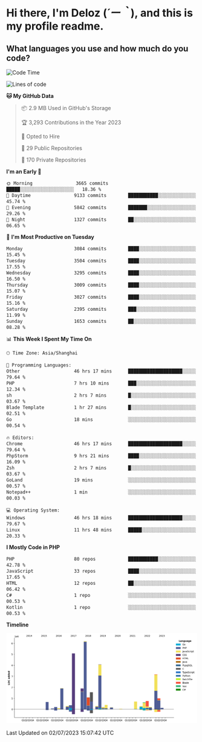 # **Hi there, I'm Deloz (*´ー｀*), and this is my profile readme.**

## **What languages you use and how much do you code?**

<!--START_SECTION:waka-->
![Code Time](http://img.shields.io/badge/Code%20Time-1%2C807%20hrs%2016%20mins-blue)

![Lines of code](https://img.shields.io/badge/From%20Hello%20World%20I%27ve%20Written-31.2%20million%20lines%20of%20code-blue)

**🐱 My GitHub Data** 

> 📦 2.9 MB Used in GitHub's Storage 
 > 
> 🏆 3,293 Contributions in the Year 2023
 > 
> 💼 Opted to Hire
 > 
> 📜 29 Public Repositories 
 > 
> 🔑 170 Private Repositories 
 > 
**I'm an Early 🐤** 

```text
🌞 Morning                3665 commits        █████░░░░░░░░░░░░░░░░░░░░   18.36 % 
🌆 Daytime                9133 commits        ███████████░░░░░░░░░░░░░░   45.74 % 
🌃 Evening                5842 commits        ███████░░░░░░░░░░░░░░░░░░   29.26 % 
🌙 Night                  1327 commits        ██░░░░░░░░░░░░░░░░░░░░░░░   06.65 % 
```
📅 **I'm Most Productive on Tuesday** 

```text
Monday                   3084 commits        ████░░░░░░░░░░░░░░░░░░░░░   15.45 % 
Tuesday                  3504 commits        ████░░░░░░░░░░░░░░░░░░░░░   17.55 % 
Wednesday                3295 commits        ████░░░░░░░░░░░░░░░░░░░░░   16.50 % 
Thursday                 3009 commits        ████░░░░░░░░░░░░░░░░░░░░░   15.07 % 
Friday                   3027 commits        ████░░░░░░░░░░░░░░░░░░░░░   15.16 % 
Saturday                 2395 commits        ███░░░░░░░░░░░░░░░░░░░░░░   11.99 % 
Sunday                   1653 commits        ██░░░░░░░░░░░░░░░░░░░░░░░   08.28 % 
```


📊 **This Week I Spent My Time On** 

```text
🕑︎ Time Zone: Asia/Shanghai

💬 Programming Languages: 
Other                    46 hrs 17 mins      ████████████████████░░░░░   79.64 % 
PHP                      7 hrs 10 mins       ███░░░░░░░░░░░░░░░░░░░░░░   12.34 % 
sh                       2 hrs 7 mins        █░░░░░░░░░░░░░░░░░░░░░░░░   03.67 % 
Blade Template           1 hr 27 mins        █░░░░░░░░░░░░░░░░░░░░░░░░   02.51 % 
Go                       18 mins             ░░░░░░░░░░░░░░░░░░░░░░░░░   00.54 % 

🔥 Editors: 
Chrome                   46 hrs 17 mins      ████████████████████░░░░░   79.64 % 
PhpStorm                 9 hrs 21 mins       ████░░░░░░░░░░░░░░░░░░░░░   16.09 % 
Zsh                      2 hrs 7 mins        █░░░░░░░░░░░░░░░░░░░░░░░░   03.67 % 
GoLand                   19 mins             ░░░░░░░░░░░░░░░░░░░░░░░░░   00.57 % 
Notepad++                1 min               ░░░░░░░░░░░░░░░░░░░░░░░░░   00.03 % 

💻 Operating System: 
Windows                  46 hrs 18 mins      ████████████████████░░░░░   79.67 % 
Linux                    11 hrs 48 mins      █████░░░░░░░░░░░░░░░░░░░░   20.33 % 
```

**I Mostly Code in PHP** 

```text
PHP                      80 repos            ███████████░░░░░░░░░░░░░░   42.78 % 
JavaScript               33 repos            ████░░░░░░░░░░░░░░░░░░░░░   17.65 % 
HTML                     12 repos            ██░░░░░░░░░░░░░░░░░░░░░░░   06.42 % 
C#                       1 repo              ░░░░░░░░░░░░░░░░░░░░░░░░░   00.53 % 
Kotlin                   1 repo              ░░░░░░░░░░░░░░░░░░░░░░░░░   00.53 % 
```



**Timeline**

![Lines of Code chart](https://raw.githubusercontent.com/deloz/deloz/main/assets/bar_graph.png)


 Last Updated on 02/07/2023 15:07:42 UTC
<!--END_SECTION:waka-->
